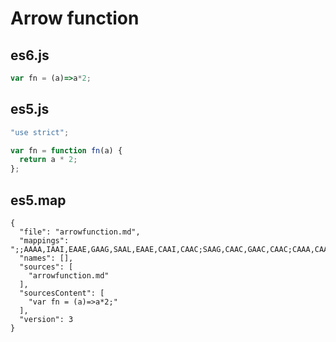 # Arrow function

## es6.js
```javascript
var fn = (a)=>a*2;
```

## es5.js
```javascript
"use strict";

var fn = function fn(a) {
  return a * 2;
};
```

## es5.map
```
{
  "file": "arrowfunction.md",
  "mappings": ";;AAAA,IAAI,EAAE,GAAG,SAAL,EAAE,CAAI,CAAC;SAAG,CAAC,GAAC,CAAC;CAAA,CAAC",
  "names": [],
  "sources": [
    "arrowfunction.md"
  ],
  "sourcesContent": [
    "var fn = (a)=>a*2;"
  ],
  "version": 3
}
```